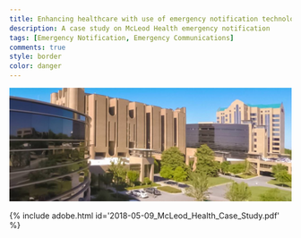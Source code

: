```yaml
---
title: Enhancing healthcare with use of emergency notification technology
description: A case study on McLeod Health emergency notification
tags: [Emergency Notification, Emergency Communications]
comments: true
style: border
color: danger
---
```


![McLeod Health](/assets/img/mcleod-health-cancer-bldg.jpg)

{% include adobe.html id='2018-05-09_McLeod_Health_Case_Study.pdf' %}  
